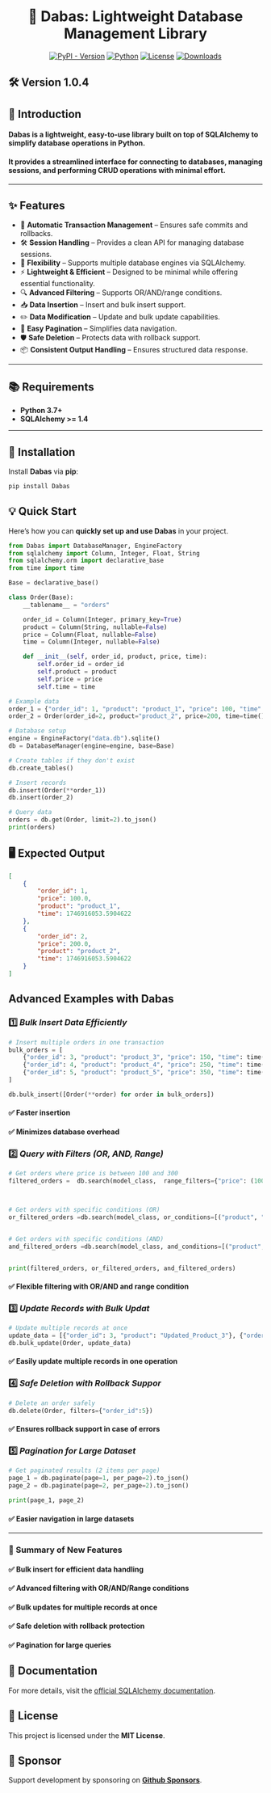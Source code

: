 <h1 align="center">🚀 Dabas: Lightweight Database Management Library</h1>

<p align="center">
<a href="https://pypi.org/project/Dabas/"><img src="https://img.shields.io/pypi/v/Dabas?style=plastic" alt="PyPI - Version"></a>
<a href="https://github.com/abbas-bachari/Dabas"><img src="https://img.shields.io/badge/Python%20-3.7+-green?style=plastic&logo=Python" alt="Python"></a>
  <a href="https://pypi.org/project/Dabas/"><img src="https://img.shields.io/pypi/l/Dabas?style=plastic" alt="License"></a>
  <a href="https://pepy.tech/project/Dabas"><img src="https://pepy.tech/badge/Dabas?style=flat-plastic" alt="Downloads"></a>
</p>

## 🛠️ Version 1.0.4

## 🌟 **Introduction**

#### **Dabas** is a lightweight, easy-to-use library built on top of **SQLAlchemy** to simplify database operations in Python.  
#### It provides a streamlined interface for **connecting to databases**, **managing sessions**, and **performing CRUD operations** with minimal effort.

---

## ✨ **Features**

- 🔁 **Automatic Transaction Management** – Ensures safe commits and rollbacks.
- 🛠️ **Session Handling** – Provides a clean API for managing database sessions.
- 🔗 **Flexibility** – Supports multiple database engines via SQLAlchemy.
- ⚡ **Lightweight & Efficient** – Designed to be minimal while offering essential functionality.
- 🔍 **Advanced Filtering** – Supports OR/AND/range conditions.
- 📥 **Data Insertion** – Insert and bulk insert support.
- ✏️ **Data Modification** – Update and bulk update capabilities.
- 📄 **Easy Pagination** – Simplifies data navigation.
- 🛡️ **Safe Deletion** – Protects data with rollback support.
- 📦 **Consistent Output Handling** – Ensures structured data response.

---

## 📚 **Requirements**

- **Python 3.7+**
- **SQLAlchemy >= 1.4**

---

## 🔧 **Installation**

Install **Dabas** via **pip**:

```bash
pip install Dabas
```

## 💡 **Quick Start**

Here’s how you can **quickly set up and use Dabas** in your project.

```python
from Dabas import DatabaseManager, EngineFactory
from sqlalchemy import Column, Integer, Float, String
from sqlalchemy.orm import declarative_base
from time import time

Base = declarative_base()

class Order(Base):
    __tablename__ = "orders"

    order_id = Column(Integer, primary_key=True)
    product = Column(String, nullable=False)
    price = Column(Float, nullable=False)
    time = Column(Integer, nullable=False)

    def __init__(self, order_id, product, price, time):
        self.order_id = order_id
        self.product = product
        self.price = price
        self.time = time

# Example data
order_1 = {"order_id": 1, "product": "product_1", "price": 100, "time": time()}
order_2 = Order(order_id=2, product="product_2", price=200, time=time())

# Database setup
engine = EngineFactory("data.db").sqlite()
db = DatabaseManager(engine=engine, base=Base)

# Create tables if they don't exist
db.create_tables()

# Insert records
db.insert(Order(**order_1))
db.insert(order_2)

# Query data
orders = db.get(Order, limit=2).to_json()
print(orders)
```

## 🖥️ **Expected Output**

```json
[
    {
        "order_id": 1,
        "price": 100.0,
        "product": "product_1",
        "time": 1746916053.5904622
    },
    {
        "order_id": 2,
        "price": 200.0,
        "product": "product_2",
        "time": 1746916053.5904622
    }
]
```

## **Advanced Examples with Dabas**

### 1️⃣ ***Bulk Insert Data Efficiently***

```python
# Insert multiple orders in one transaction
bulk_orders = [
    {"order_id": 3, "product": "product_3", "price": 150, "time": time()},
    {"order_id": 4, "product": "product_4", "price": 250, "time": time()},
    {"order_id": 5, "product": "product_5", "price": 350, "time": time()},
]

db.bulk_insert([Order(**order) for order in bulk_orders])
```

#### ✅ Faster insertion

#### ✅ Minimizes database overhead



### 2️⃣ ***Query with Filters (OR, AND, Range)***

```python
# Get orders where price is between 100 and 300
filtered_orders =  db.search(model_class,  range_filters={"price": (100, 200)}).to_json()



# Get orders with specific conditions (OR)
or_filtered_orders =db.search(model_class, or_conditions=[("product", "product_1"), ("price", 250)]).to_json()


# Get orders with specific conditions (AND)
and_filtered_orders =db.search(model_class, and_conditions=[("product", "product_4"), ("price", 250)]).to_json()


print(filtered_orders, or_filtered_orders, and_filtered_orders)
```

#### ✅ **Flexible filtering with OR/AND and range condition**


### 3️⃣ ***Update Records with Bulk Updat***

```python
# Update multiple records at once
update_data = [{"order_id": 3, "product": "Updated_Product_3"}, {"order_id": 4, "price": 275}]
db.bulk_update(Order, update_data)
```

#### ✅ **Easily update multiple records in one operation**

### 4️⃣ ***Safe Deletion with Rollback Suppor***

```python
# Delete an order safely
db.delete(Order, filters={"order_id":5})
```

#### ✅ **Ensures rollback support in case of errors**


### 5️⃣ ***Pagination for Large Dataset***

```python
# Get paginated results (2 items per page)
page_1 = db.paginate(page=1, per_page=2).to_json()
page_2 = db.paginate(page=2, per_page=2).to_json()

print(page_1, page_2)
```

#### ✅ **Easier navigation in large datasets**

---

### 🎯 Summary of New Features

#### ✅ Bulk insert for efficient data handling
#### ✅ Advanced filtering with OR/AND/Range conditions
#### ✅ Bulk updates for multiple records at once
#### ✅ Safe deletion with rollback protection
#### ✅ Pagination for large queries


## 📖 **Documentation**

For more details, visit the [official SQLAlchemy documentation](https://docs.sqlalchemy.org/).

## 📜 **License**

This project is licensed under the **MIT License**.

## 💖 **Sponsor** 

Support development by sponsoring on **[Github Sponsors](https://github.com/sponsors/abbas-bachari)**.
